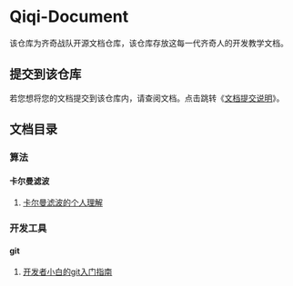 # Qiqi-Document

该仓库为齐奇战队开源文档仓库，该仓库存放这每一代齐奇人的开发教学文档。

## 提交到该仓库

若您想将您的文档提交到该仓库内，请查阅文档。点击跳转《[文档提交说明](文档仓库使用/提交说明/提交说明.md)》。

## 文档目录

### 算法

#### 卡尔曼滤波

1. [卡尔曼滤波的个人理解](算法/卡尔曼滤波/kalman%20filter的个人理解/kalman-filter-的个人理解.md)

### 开发工具

#### git

1. [开发者小白的git入门指南](开发工具/git/开发者小白的git入门指南/开发者小白的git入门指南.md)
